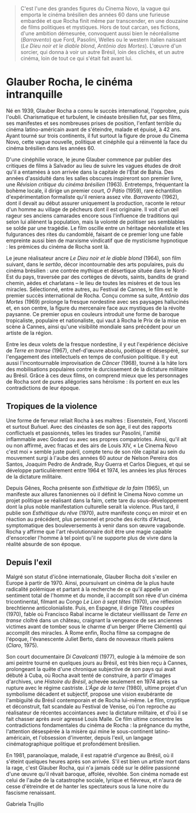 > C'est l'une des grandes figures du Cinema Novo, la vague qui emporta le cinéma brésilien des années 60 dans une furieuse embardée et que Rocha finit même par transcender, en une douzaine de films politiques et mystiques. Hors de tout carcan, ses fictions, d'une ambition démesurée, convoquent aussi bien le néoréalisme (_Barravento_) que Ford, Pasolini, Welles ou le western italien naissant (_Le Dieu noir et le diable blond_, _Antônio das Mortes_). L'œuvre d'un sorcier, qui donna à voir un autre Brésil, loin des clichés, et un autre cinéma, loin de tout ce qui s'était fait avant lui.

# Glauber Rocha, le cinéma intranquille

Né en 1939, Glauber Rocha a connu le succès international, l'opprobre, puis l'oubli. Charismatique et turbulent, le cinéaste brésilien fut, par ses films, ses manifestes et ses nombreuses prises de position, l'enfant terrible du cinéma latino-américain avant de s'éteindre, malade et épuisé, à 42 ans. Ayant tourné sur trois continents, il fut surtout la figure de proue du Cinema Novo, cette vague nouvelle, politique et cinéphile qui a réinventé la face du cinéma brésilien dans les années 60.

D'une cinéphilie vorace, le jeune Glauber commence par publier des critiques de films à Salvador au lieu de suivre les vagues études de droit qu'il a entamées à son arrivée dans la capitale de l'État de Bahia. Des années d'assiduité dans les salles obscures inspireront son premier livre, une _Révision critique du cinéma brésilien_ (1963). Entretemps, fréquentant la bohème locale, il dirige un premier court, _O Pátio_ (1959), rare échantillon d'expérimentation formaliste qu'il reniera assez vite. _Barravento_ (1962), dont il devait au début assurer uniquement la production, raconte le retour d'un homme au village de pêcheurs dont il est originaire. Il voit d'un œil rageur ses anciens camarades encore sous l'influence de traditions qui selon lui aliènent la population, mais la volonté de politiser ses semblables se solde par une tragédie. Le film oscille entre un héritage néoréaliste et les fulgurances des rites du candomblé, faisant de ce premier long une fable empreinte aussi bien de marxisme vindicatif que de mysticisme hypnotique : les prémices du cinéma de Rocha sont là.

Le jeune réalisateur ancre _Le Dieu noir et le diable blond_ (1964), son film suivant, dans le _sertão_, décor incontournable des arts populaires, puis du cinéma brésilien : une contrée mythique et désertique située dans le Nord-Est du pays, traversée par des cortèges de dévots, saints, bandits de grand chemin, aèdes et charlatans – le lieu de toutes les misères et de tous les miracles. Sélectionné, entre autres, au Festival de Cannes, le film est le premier succès international de Rocha. Conçu comme sa suite, _Antônio das Mortes_ (1969) prolonge la fresque nordestine avec ses paysages hallucinés et, en son centre, la figure du mercenaire face aux mystiques de la révolte paysanne. Ce premier opus en couleurs introduit une forme de baroque tropicaliste, populaire et nationaliste, qui vaut à Rocha le Prix de la mise en scène à Cannes, ainsi qu'une visibilité mondiale sans précédent pour un artiste de la région.

Entre les deux volets de la fresque nordestine, il y eut l'expérience décisive de _Terre en transe_ (1967), chef-d'œuvre absolu, poétique et désespéré, sur l'engagement des intellectuels en temps de confusion politique. Il y eut aussi l'incontournable improvisation de _Câncer_ (1968), tourné à la hâte lors des mobilisations populaires contre le durcissement de la dictature militaire au Brésil. Grâce à ces deux films, on comprend mieux que les personnages de Rocha sont de pures allégories sans héroïsme : ils portent en eux les contradictions de leur époque.

## Tropiques de la violence

Une forme de ferveur reliait Rocha à ses maîtres : Eisenstein, Ford, Visconti et surtout Buñuel. Avec des cinéastes de son âge, il eut des rapports conflictuels et passionnés, telles les tirades sur Pasolini, l'amitié inflammable avec Godard ou avec ses propres compatriotes. Ainsi, qu'il ait ou non affirmé, avec fracas et des airs de Louis XIV, « Le Cinema Novo c'est moi » semble juste puéril, compte tenu de son rôle capital au sein du mouvement surgi à l'aube des années 60 autour de Nelson Pereira dos Santos, Joaquim Pedro de Andrade, Ruy Guerra et Carlos Diegues, et qui se développe particulièrement entre 1964 et 1974, les années les plus féroces de la dictature militaire.

Depuis Gênes, Rocha présente son _Esthétique de la faim_ (1965), un manifeste aux allures fanoniennes où il définit le Cinema Novo comme un projet politique se réalisant dans la faim, cette tare du sous-développement dont la plus noble manifestation culturelle serait la violence. Plus tard, il publie son _Esthétique du rêve_ (1970), autre manifeste conçu en miroir et en réaction au précédent, plus personnel et proche des écrits d'Artaud, symptomatique des bouleversements à venir dans son œuvre vagabonde. Rocha y affirme que l'art révolutionnaire doit être une magie capable d'ensorceler l'homme à tel point qu'il ne supporte plus de vivre dans la réalité absurde de son époque.

## Depuis l'exil

Malgré son statut d'icône internationale, Glauber Rocha doit s'exiler en Europe à partir de 1970. Ainsi, poursuivant un cinéma de la plus haute radicalité polémique et partant à la recherche de ce qu'il appelle un sentiment total de l'homme et du monde, il accomplit son rêve d'un cinéma tricontinental, filmant au Congo _Le Lion à sept têtes_ (1970), une réflexion brechtienne anticolonialiste. Puis, en Espagne, il dirige _Têtes coupées_ (1970), fable où Francisco Rabal incarne le dictateur vieillissant de _Terre en transe_ cloîtré dans un château, craignant la vengeance de ses anciennes victimes avant de tomber sous le charme d'un berger (Pierre Clémenti) qui accomplit des miracles. À Rome enfin, Rocha filme sa compagne de l'époque, l'évanescente Juliet Berto, dans de nouveaux rituels païens (_Claro_, 1975).

Son court documentaire _Di Cavalcanti_ (1977), eulogie à la mémoire de son ami peintre tourné en quelques jours au Brésil, est très bien reçu à Cannes, prolongeant la quête d'une chronique subjective de son pays qui avait débuté à Cuba, où Rocha avait tenté de construire, à partir d'images d'archives, une _Histoire du Brésil_, achevée seulement en 1974 après sa rupture avec le régime castriste. _L'Âge de la terre_ (1980), ultime projet d'un symbolisme décadent et subjectif, propose une vision exubérante de l'ambiguïté du Brésil contemporain et de Rocha lui-même. Le film, cryptique et déconstruit, fait scandale au Festival de Venise, où l'on reproche au réalisateur de récentes accointances avec la dictature militaire, et d'où il se fait chasser après avoir agressé Louis Malle. Ce film ultime concentre les contradictions fondamentales du cinéma de Rocha : la prégnance du mythe, l'attention désespérée à la misère qui mine le sous-continent latino-américain, et l'obsession d'inventer, depuis l'exil, un langage cinématographique politique et profondément brésilien.

En 1981, paranoïaque, malade, il est rapatrié d'urgence au Brésil, où il s'éteint quelques heures après son arrivée. S'il est bien un artiste mort dans la rage, c'est Glauber Rocha, qui n'a jamais cédé sur le délire passionné d'une œuvre qu'il rêvait baroque, affolée, révoltée. Son cinéma nomade est celui de l'aube de la catastrophe sociale, lyrique et fiévreux, et n'aura de cesse d'étreindre et de hanter les spectateurs sous la lune noire du fascisme renaissant.

<div class="author">Gabriela Trujillo</div>
